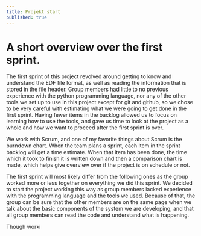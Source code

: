 ```yaml
---
title: Projekt start
published: true
---
```


# [](#header-1)A short overview over the first sprint.

The first sprint of this project revolved around getting to know and understand the EDF file format, as well as reading the information that is stored in the file header. Group members had little to no previous experience with the python programming language, nor any of the other tools we set up to use in this project except for git and github, so we chose to be very careful with estimating what we were going to get done in the first sprint. Having fewer items in the backlog allowed us to focus on learning how to use the tools, and gave us time to look at the project as a whole and how we want to proceed after the first sprint is over.

We work with Scrum, and one of my favorite things about Scrum is the burndown chart. When the team plans a sprint, each item in the sprint backlog will get a time estimate. When that item has been done, the time which it took to finish it is written down and then a comparison chart is made, which helps give overview over if the project is on schedule or not.

The first sprint will most likely differ from the following ones as the group worked more or less together on everything we did this sprint. We decided to start the project working this way as group members lacked experience with the programming language and the tools we used. Because of that, the group can be sure that the other members are on the same page when we talk about the basic components of the system we are developing, and that all group members can read the code and understand what is happening.

Though worki